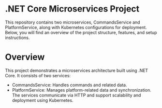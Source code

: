 # .NET Core Microservices Project
This repository contains two microservices, CommandsService and PlatformService, along with Kubernetes configurations for deployment. Below, you will find an overview of the project structure, features, and setup instructions.
# Overview
This project demonstrates a microservices architecture built using .NET Core. It consists of two services: <br />
- CommandsService: Handles commands and related data. <br />
- PlatformService: Manages platform-related data and synchronization. <br />
The services communicate via HTTP and support scalability and deployment using Kubernetes.
